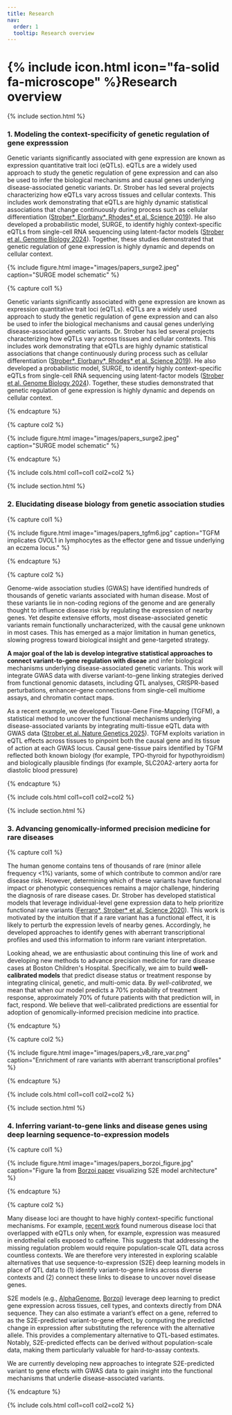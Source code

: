 ```yaml
---
title: Research
nav:
  order: 1
  tooltip: Research overview
---
```


# {% include icon.html icon="fa-solid fa-microscope" %}Research overview

{% include section.html %}

### 1. Modeling the context-specificity of genetic regulation of gene expresssion

Genetic variants significantly associated with gene expression are known as expression quantitative trait loci (eQTLs). eQTLs are a widely used approach to study the genetic regulation of gene expression and can also be used to infer the biological mechanisms and causal genes underlying disease-associated genetic variants. Dr. Strober has led several projects characterizing how eQTLs vary across tissues and cellular contexts. This includes work demonstrating that eQTLs are highly dynamic statistical associations that change continuously during process such as cellular differentiation ([Strober\*, Elorbany\*, Rhodes\* et al. Science 2019](https://pubmed.ncbi.nlm.nih.gov/31249060/)). He also developed a probabilistic model, SURGE, to identify highly context-specific eQTLs from single-cell RNA sequencing using latent-factor models ([Strober et al. Genome Biology 2024](https://genomebiology.biomedcentral.com/articles/10.1186/s13059-023-03152-z)). Together, these studies demonstrated that genetic regulation of gene expression is highly dynamic and depends on cellular context. 

{% include figure.html image="images/papers_surge2.jpeg" caption="SURGE model schematic" %}


{% capture col1 %}

Genetic variants significantly associated with gene expression are known as expression quantitative trait loci (eQTLs). eQTLs are a widely used approach to study the genetic regulation of gene expression and can also be used to infer the biological mechanisms and causal genes underlying disease-associated genetic variants. Dr. Strober has led several projects characterizing how eQTLs vary across tissues and cellular contexts. This includes work demonstrating that eQTLs are highly dynamic statistical associations that change continuously during process such as cellular differentiation ([Strober\*, Elorbany\*, Rhodes\* et al. Science 2019](https://pubmed.ncbi.nlm.nih.gov/31249060/)). He also developed a probabilistic model, SURGE, to identify highly context-specific eQTLs from single-cell RNA sequencing using latent-factor models ([Strober et al. Genome Biology 2024](https://genomebiology.biomedcentral.com/articles/10.1186/s13059-023-03152-z)). Together, these studies demonstrated that genetic regulation of gene expression is highly dynamic and depends on cellular context. 

{% endcapture %}

{% capture col2 %}

{% include figure.html image="images/papers_surge2.jpeg" caption="SURGE model schematic" %}

{% endcapture %}

{% include cols.html col1=col1 col2=col2 %}

{% include section.html %}
### 2. Elucidating disease biology from genetic association studies

{% capture col1 %}

{% include figure.html image="images/papers_tgfm6.jpg" caption="TGFM implicates OVOL1 in lymphocytes as the effector gene and tissue underlying an eczema locus." %}

{% endcapture %}


{% capture col2 %}

Genome-wide association studies (GWAS) have identified hundreds of thousands of genetic variants associated with human disease. Most of these variants lie in non-coding regions of the genome and are generally thought to influence disease risk by regulating the expression of nearby genes. Yet despite extensive efforts, most disease-associated genetic variants remain functionally uncharacterized, with the causal gene unknown in most cases. This has emerged as a major limitation in human genetics, slowing progress toward biological insight and gene-targeted strategy. 

**A major goal of the lab is develop integrative statistical approaches to connect variant-to-gene regulation with diseae** and infer biological mechanisms underlying disease-associated genetic variants. This work will integrate GWAS data with diverse variant-to-gene linking strategies derived from functional genomic datasets, including QTL analyses, CRISPR-based perturbations, enhancer–gene connections from single-cell multiome assays, and chromatin contact maps.

As a recent example, we developed Tissue-Gene Fine-Mapping (TGFM), a statistical method to uncover the functional mechanisms underlying disease-associated variants by integrating multi-tissue eQTL data with GWAS data ([Strober et al. Nature Genetics 2025](https://pubmed.ncbi.nlm.nih.gov/39747598/)). TGFM exploits variation in eQTL effects across tissues to pinpoint both the causal gene and its tissue of action at each GWAS locus. Causal gene-tissue pairs identified by TGFM reflected both known biology (for example, TPO-thyroid for hypothyroidism) and biologically plausible findings (for example, SLC20A2-artery aorta for diastolic blood pressure)

{% endcapture %}


{% include cols.html col1=col1 col2=col2 %}



{% include section.html %}
### 3. Advancing genomically-informed precision medicine for rare diseases

{% capture col1 %}

The human genome contains tens of thousands of rare (minor allele frequency <1%) variants, some of which contribute to common and/or rare disease risk. However, determining which of these variants have functional impact or phenotypic consequences remains a major challenge, hindering the diagnosis of rare disease cases. Dr. Strober has developed statistical models that leverage individual-level gene expression data to help prioritize functional rare variants ([Ferraro\*, Strober\* et al. Science 2020](https://pmc.ncbi.nlm.nih.gov/articles/PMC7646251/)). This work is motivated by the intuition that if a rare variant has a functional effect, it is likely to perturb the expression levels of nearby genes. Accordingly, he developed approaches to identify genes with aberrant transcriptional profiles and used this information to inform rare variant interpretation.

Looking ahead, we are enthusiastic about continuing this line of work and developing new methods to advance precision medicine for rare disease cases at Boston Children's Hospital. Specifically, we aim to build **well-calibrated models** that predict disease status or treatment response by integrating clinical, genetic, and multi-omic data. By _well-calibrated_, we mean that when our model predicts a 70% probability of treatment response, approximately 70% of future patients with that prediction will, in fact, respond. We believe that well-calibrated predictions are essential for adoption of genomically-informed precision medicine into practice.

{% endcapture %}

{% capture col2 %}

{% include figure.html image="images/papers_v8_rare_var.png" caption="Enrichment of rare variants with aberrant transcriptional profiles" %}

{% endcapture %}

{% include cols.html col1=col1 col2=col2 %}


{% include section.html %}

### 4. Inferring variant-to-gene links and disease genes using deep learning sequence-to-expression models

{% capture col1 %}

{% include figure.html image="images/papers_borzoi_figure.jpg" caption="Figure 1a from [Borzoi paper](https://www.nature.com/articles/s41588-024-02053-6) visualizing S2E model architecture" %}

{% endcapture %}


{% capture col2 %}

Many disease loci are thought to have highly context-specific functional mechanisms. For example, [recent work](https://www.biorxiv.org/content/10.1101/2025.04.30.651602v1.abstract) found numerous disease loci that overlapped with eQTLs only when, for example, expression was measured in endothelial cells exposed to caffeine. This suggests that addressing the missing regulation problem would require population-scale QTL data across countless contexts. We are therefore very interested in exploring scalable alternatives that use sequence-to-expression (S2E) deep learning models in place of QTL data to (1) identify variant-to-gene links across diverse contexts and (2) connect these links to disease to uncover novel disease genes.

S2E models (e.g., [AlphaGenome](https://www.biorxiv.org/content/10.1101/2025.06.25.661532v2), [Borzoi](https://www.nature.com/articles/s41588-024-02053-6)) leverage deep learning to predict gene expression across tissues, cell types, and contexts directly from DNA sequence. They can also estimate a variant’s effect on a gene, referred to as the S2E-predicted variant-to-gene effect, by computing the predicted change in expression after substituting the reference with the alternative allele. This provides a complementary alternative to QTL-based estimates. Notably, S2E-predicted effects can be derived without population-scale data, making them particularly valuable for hard-to-assay contexts.

We are currently developing new approaches to integrate S2E-predicted variant to gene efects with GWAS data to gain insight into the functional mechanisms that underlie disease-associated variants.

{% endcapture %}


{% include cols.html col1=col1 col2=col2 %}




